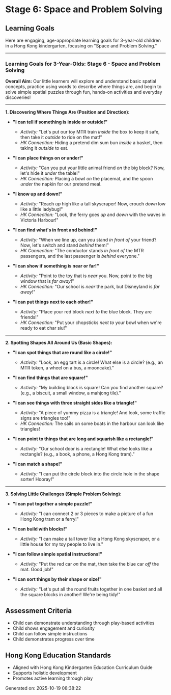 # Stage 6: Space and Problem Solving

## Learning Goals

Here are engaging, age-appropriate learning goals for 3-year-old children in a Hong Kong kindergarten, focusing on "Space and Problem Solving."

---

### **Learning Goals for 3-Year-Olds: Stage 6 - Space and Problem Solving**

**Overall Aim:** Our little learners will explore and understand basic spatial concepts, practice using words to describe where things are, and begin to solve simple spatial puzzles through fun, hands-on activities and everyday discoveries!

---

**1. Discovering Where Things Are (Position and Direction):**

*   **"I can tell if something is **inside** or **outside**!"**
    *   *Activity:* "Let's put our toy MTR train *inside* the box to keep it safe, then take it *outside* to ride on the mat!"
    *   *HK Connection:* Hiding a pretend dim sum bun *inside* a basket, then taking it *outside* to eat.

*   **"I can place things **on** or **under**!"**
    *   *Activity:* "Can you put your little animal friend *on* the big block? Now, let's hide it *under* the table!"
    *   *HK Connection:* Placing a bowl *on* the placemat, and the spoon *under* the napkin for our pretend meal.

*   **"I know **up** and **down**!"**
    *   *Activity:* "Reach *up* high like a tall skyscraper! Now, crouch *down* low like a little ladybug!"
    *   *HK Connection:* "Look, the ferry goes *up* and *down* with the waves in Victoria Harbour!"

*   **"I can find what's **in front** and **behind**!"**
    *   *Activity:* "When we line up, can you stand *in front of* your friend? Now, let's switch and stand *behind* them!"
    *   *HK Connection:* "The conductor stands *in front of* the MTR passengers, and the last passenger is *behind* everyone."

*   **"I can show if something is **near** or **far**!"**
    *   *Activity:* "Point to the toy that is *near* you. Now, point to the big window that is *far away*!"
    *   *HK Connection:* "Our school is *near* the park, but Disneyland is *far away*!"

*   **"I can put things **next to** each other!"**
    *   *Activity:* "Place your red block *next to* the blue block. They are friends!"
    *   *HK Connection:* "Put your chopsticks *next to* your bowl when we're ready to eat char siu!"

---

**2. Spotting Shapes All Around Us (Basic Shapes):**

*   **"I can spot things that are **round like a circle**!"**
    *   *Activity:* "Look, an egg tart is a circle! What else is a circle? (e.g., an MTR token, a wheel on a bus, a mooncake)."

*   **"I can find things that are **square**!"**
    *   *Activity:* "My building block is square! Can you find another square? (e.g., a biscuit, a small window, a mahjong tile)."

*   **"I can see things with **three straight sides like a triangle**!"**
    *   *Activity:* "A piece of yummy pizza is a triangle! And look, some traffic signs are triangles too!"
    *   *HK Connection:* The sails on some boats in the harbour can look like triangles!

*   **"I can point to things that are **long and squarish like a rectangle**!"**
    *   *Activity:* "Our school door is a rectangle! What else looks like a rectangle? (e.g., a book, a phone, a Hong Kong tram)."

*   **"I can match a shape!"**
    *   *Activity:* "I can put the circle block into the circle hole in the shape sorter! Hooray!"

---

**3. Solving Little Challenges (Simple Problem Solving):**

*   **"I can put together a simple puzzle!"**
    *   *Activity:* "I can connect 2 or 3 pieces to make a picture of a fun Hong Kong tram or a ferry!"

*   **"I can build with blocks!"**
    *   *Activity:* "I can make a tall tower like a Hong Kong skyscraper, or a little house for my toy people to live in."

*   **"I can follow simple spatial instructions!"**
    *   *Activity:* "Put the red car *on* the mat, then take the blue car *off* the mat. Good job!"

*   **"I can sort things by their shape or size!"**
    *   *Activity:* "Let's put all the round fruits together in one basket and all the square blocks in another! We're being tidy!"

## Assessment Criteria
- Child can demonstrate understanding through play-based activities
- Child shows engagement and curiosity
- Child can follow simple instructions
- Child demonstrates progress over time

## Hong Kong Education Standards
- Aligned with Hong Kong Kindergarten Education Curriculum Guide
- Supports holistic development
- Promotes active learning through play

Generated on: 2025-10-19 08:38:22
